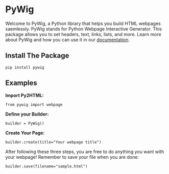 # PyWig

Welcome to PyWig, a Python library that helps you build HTML webpages saemlessly. PyWig stands for Python Webpage Interactive Generator. This package allows you to set headers, text, links, lists, and more. Learn more about PyWig and how you can use it in our [documentation](https://pywig.readthedocs.io).

## Install The Package

`pip install pywig`

## Examples

**Import Py2HTML:**

`from pywig import webpage`

**Define your Builder:**

`builder = PyWig()`

**Create Your Page:**

`builder.create(title="Your webpage title")`

After following these three steps, you are free to do anything you want with your webpage! Remember to save your file when you are done:

`builder.save(filename="sample.html")`
